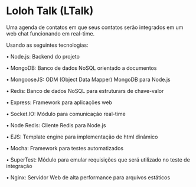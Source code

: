# Loloh Talk (LTalk)

Uma agenda de contatos em que seus contatos serão integrados em um web chat funcionando em real-time.

Usando as seguintes tecnologias:

• Node.js: Backend do projeto

• MongoDB: Banco de dados NoSQL orientado a documentos

• MongooseJS: ODM (Object Data Mapper) MongoDB para Node.js

• Redis: Banco de dados NoSQL para estruturars de chave-valor

• Express: Framework para aplicações web

• Socket.IO: Módulo para comunicação real-time

• Node Redis: Cliente Redis para Node.js

• EJS: Template engine para implementação de html dinâmico

• Mocha: Framework para testes automatizados

• SuperTest: Módulo para emular requisições que será utilizado no teste de integração

• Nginx: Servidor Web de alta performance para arquivos estáticos
